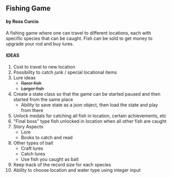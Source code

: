## Fishing Game
#### by Ross Curcio
A fishing game where one can travel to different locations, each with specific species that can be caught. Fish can be sold to get money to upgrade your rod and buy lures. 

#### IDEAS
    
1. Cost to travel to new location
2. Possibility to catch junk / special locational items
3. Lure ideas
    * ~~Rarer fish~~
    * ~~Larger fish~~
4. Create a state class so that the game can be started paused and then started from the same place
    * Ability to save state as a json object, then load the state and play from there
5. Unlock medals for catching all fish in location, certain achievements, etc 
6. "Final boss" type fish unlocked in location when all other fish are caught
7. Story Aspects
    * Lore
    * Books to catch and read
8. Other types of bait
    * Craft lures
    * Catch lures
    * Use fish you caught as bait
9. Keep track of the record size for each species
10. Ability to choose location and water type using integer input
